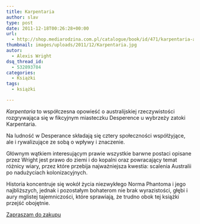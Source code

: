```yaml
---
title: Karpentaria
author: slav
type: post
date: 2011-12-18T00:26:28+00:00
url:
  - http://shop.mediarodzina.com.pl/catalogue/book/id/471/karpentaria-alexis-wright-australia--aborygeni-zatoka
thumbnail: images/uploads/2011/12/Karpentaria.jpg
autor:
  - Alexis Wright
dsq_thread_id:
  - 532893784
categories:
  - Książki
tags:
  - książki

---
```

_Karpentaria_ to współczesna opowieść o australijskiej rzeczywistości rozgrywająca się w fikcyjnym miasteczku Desperence u wybrzeży zatoki Karpentaria.

Na ludność w Desperance składają się cztery społeczności współżyjące, ale i rywalizujące ze sobą o wpływy i znaczenie.

Głównym wątkiem interesującym prawie wszystkie barwne postaci opisane przez Wright jest prawo do ziemi i do kopalni oraz powracający temat różnicy wiary, przez które przebija najważniejsza kwestia: scalenia Australii po nadużyciach kolonizacyjnych.

<!--more-->

Historia koncentruje się wokół życia niezwykłego Norma Phantoma i jego najbliższych, jednak i pozostałym bohaterom nie brak wyrazistości, głębi i aury mglistej tajemniczości, które sprawiają, że trudno obok tej książki przejść obojętnie.

[Zapraszam do zakupu](http://shop.mediarodzina.com.pl/catalogue/book/id/471/karpentaria-alexis-wright-australia--aborygeni-zatoka)